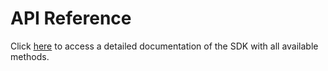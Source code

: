 # API Reference 

Click [here](pathname:///python-sdk/api-reference-docs/) to access a detailed documentation of
the SDK with all available methods. 